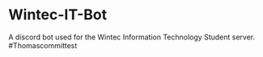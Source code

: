 # Wintec-IT-Bot
A discord bot used for the Wintec Information Technology Student server.
#Thomascommittest
